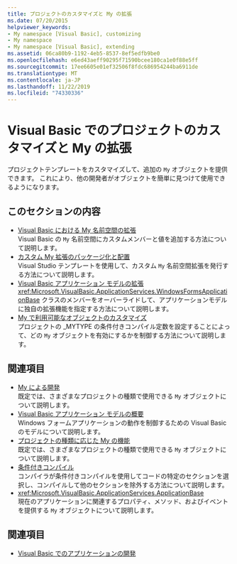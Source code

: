 ```yaml
---
title: プロジェクトのカスタマイズと My の拡張
ms.date: 07/20/2015
helpviewer_keywords:
- My namespace [Visual Basic], customizing
- My namespace
- My namespace [Visual Basic], extending
ms.assetid: 06ca80b9-1192-4eb5-8537-8ef5edfb9be0
ms.openlocfilehash: e6ed43aeff90295f71590bcee180ca1e0f88e5ff
ms.sourcegitcommit: 17ee6605e01ef32506f8fdc686954244ba6911de
ms.translationtype: MT
ms.contentlocale: ja-JP
ms.lasthandoff: 11/22/2019
ms.locfileid: "74330336"
---
```

# <a name="customizing-projects-and-extending-my-with-visual-basic"></a>Visual Basic でのプロジェクトのカスタマイズと My の拡張

プロジェクトテンプレートをカスタマイズして、追加の `My` オブジェクトを提供できます。 これにより、他の開発者がオブジェクトを簡単に見つけて使用できるようになります。

## <a name="in-this-section"></a>このセクションの内容

- [Visual Basic における My 名前空間の拡張](extending-the-my-namespace.md)  
 Visual Basic の `My` 名前空間にカスタムメンバーと値を追加する方法について説明します。
- [カスタム My 拡張のパッケージ化と配置](packaging-and-deploying-custom-my-extensions.md)  
 Visual Studio テンプレートを使用して、カスタム `My` 名前空間拡張を発行する方法について説明します。
- [Visual Basic アプリケーション モデルの拡張](extending-the-visual-basic-application-model.md)  
 <xref:Microsoft.VisualBasic.ApplicationServices.WindowsFormsApplicationBase> クラスのメンバーをオーバーライドして、アプリケーションモデルに独自の拡張機能を指定する方法について説明します。
- [My で利用可能なオブジェクトのカスタマイズ](customizing-which-objects-are-available-in-my.md)  
 プロジェクトの \_MYTYPE の条件付きコンパイル定数を設定することによって、どの `My` オブジェクトを有効にするかを制御する方法について説明します。

## <a name="related-sections"></a>関連項目

- [My による開発](../development-with-my/index.md)  
 既定では、さまざまなプロジェクトの種類で使用できる `My` オブジェクトについて説明します。
- [Visual Basic アプリケーション モデルの概要](../development-with-my/overview-of-the-visual-basic-application-model.md)  
 Windows フォームアプリケーションの動作を制御するための Visual Basic のモデルについて説明します。
- [プロジェクトの種類に応じた My の機能](../development-with-my/how-my-depends-on-project-type.md)  
 既定では、さまざまなプロジェクトの種類で使用できる `My` オブジェクトについて説明します。
- [条件付きコンパイル](../../programming-guide/program-structure/conditional-compilation.md)  
 コンパイラが条件付きコンパイルを使用してコードの特定のセクションを選択し、コンパイルして他のセクションを除外する方法について説明します。
- <xref:Microsoft.VisualBasic.ApplicationServices.ApplicationBase>  
 現在のアプリケーションに関連するプロパティ、メソッド、およびイベントを提供する `My` オブジェクトについて説明します。

## <a name="see-also"></a>関連項目

- [Visual Basic でのアプリケーションの開発](../index.md)
